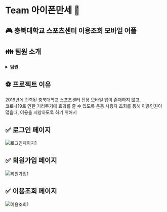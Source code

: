 # Team 아이폰만세 :pushpin:
## :video_game: 충북대학교 스포츠센터 이용조회 모바일 어플
## :family: 팀원 소개
<details markdown="1">
<summary><strong>팀원</strong></summary>

* 팀장 상어악어
* 팀원 권자몬
* 팀원 너구리
* 팀원 노장군

</details>

## :soccer: 프로젝트 이유
2019년에 건축된 충북대학교 스포츠센터 전용 모바일 앱이 존재하지 않고, <br>
코로나19로 인한 거리두기에 효과를 줄 수 있도록 운동 사용자 조회를 통해 이용인원이 많을때, 이용을 지양하도록 하기 위해서

## ✅ 로그인 페이지
![로그인페이지1](https://user-images.githubusercontent.com/42410000/174727322-89fc9d10-c723-4563-99d7-0502988d8529.png)
## ✅ 회원가입 페이지
![회원가입1](https://user-images.githubusercontent.com/42410000/174727918-135239a6-41c3-49b7-9037-e6a18a855770.jpg)

## ✅ 이용조회 페이지
![이용조회1](https://user-images.githubusercontent.com/42410000/174727635-fe07ef6e-f488-4764-ba25-db864ba9a949.png)

